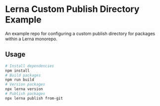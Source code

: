 # Lerna Custom Publish Directory Example

An example repo for configuring a custom publish directory for packages within a Lerna monorepo.

## Usage

```bash
# Install dependencies
npm install
# Build packages
npm run build
# Version packages
npx lerna version
# Publish packages
npx lerna publish from-git
```
